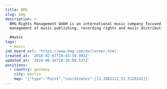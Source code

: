 ```yaml
---
title: BMG
slug: bmg
description: >-
  BMG Rights Management GmbH is an international music company focused on the
  management of music publishing, recording rights and music distribution.

  #music
tags:
  - music
job_board_url: 'https://www.bmg.com/de/career.html'
created_at: '2018-02-07T20:45:39.993Z'
updated_at: '2019-06-16T10:36:08.537Z'
positions:
  - country: germany
    city: berlin
    map: '{"type":"Point","coordinates":[13.3882112,52.5126241]}'
---
```

